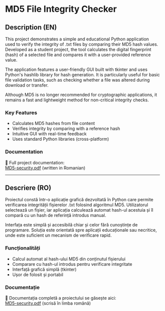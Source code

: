 # MD5 File Integrity Checker

## Description (EN)

This project demonstrates a simple and educational Python application used to verify the integrity of .txt files by comparing their MD5 hash values. Developed as a student project, the tool calculates the digital fingerprint (hash) of a selected file and compares it with a user-provided reference value.

The application features a user-friendly GUI built with tkinter and uses Python's hashlib library for hash generation. It is particularly useful for basic file validation tasks, such as checking whether a file was altered during download or transfer.

Although MD5 is no longer recommended for cryptographic applications, it remains a fast and lightweight method for non-critical integrity checks.

### Key Features
- Calculates MD5 hashes from file content
- Verifies integrity by comparing with a reference hash
- Intuitive GUI with real-time feedback
- Uses standard Python libraries (cross-platform)

### Documentation
📄 Full project documentation:  
[MD5-security.pdf](./MD5-security.pdf) (written in Romanian)

---

## Descriere (RO)

Proiectul constă într-o aplicație grafică dezvoltată în Python care permite verificarea integrității fișierelor .txt folosind algoritmul MD5. Utilizatorul selectează un fișier, iar aplicația calculează automat hash-ul acestuia și îl compară cu un hash de referință introdus manual.

Interfața este simplă și accesibilă chiar și celor fără cunoștințe de programare. Soluția este orientată spre aplicații educaționale sau necritice, unde este suficient un mecanism de verificare rapid.

### Funcționalități
- Calcul automat al hash-ului MD5 din conținutul fișierului
- Comparare cu hash-ul introdus pentru verificare integritate
- Interfață grafică simplă (tkinter)
- Ușor de folosit și portabil

### Documentație
📄 Documentația completă a proiectului se găsește aici:  
[MD5-security.pdf](./MD5-security.pdf) (scrisă în limba română)
